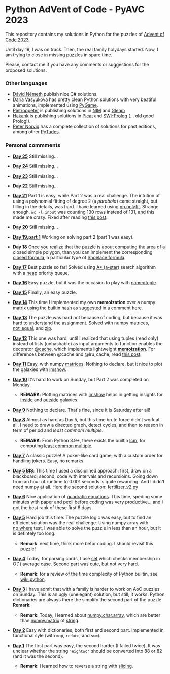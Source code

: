 # Python AdVent of Code - PyAVC 2023

This repository contains my solutions in Python for the puzzles of [Advent of Code 2023](https://adventofcode.com/).

Until day 19, I was on track. Then, the real family holydays started. Now, I am trying to close in missing puzzles in spare time.

Please, contact me if you have any comments or suggestions for the proposed solutions.

### Other languages

* [Dávid Németh](https://aoc.csokavar.hu/) publish nice C# solutions.
* [Daria Vasyukova](https://github.com/gereleth/aoc_python/tree/main) has pretty clean Python solutions with very beatiful animations, implemented using [PyGame](https://www.pygame.org/).
* [Pietroppeter](https://github.com/pietroppeter/adventofcode2023) is publishing solutions in [NIM](https://nim-lang.org/) and [Gleam](https://gleam.io/)
* [Hakank](http://hakank.org/advent-of-code-2023/) is publishing solutions in [Picat](http://www.picat-lang.org/) and [SWI-Prolog](https://www.swi-prolog.org/) (... old good Prolog!).
* [Peter Norvig](https://norvig.com/) has a complete collection of solutions for past editions, among other [PyTudes](https://github.com/norvig/pytudes).


### Personal commments

* **[Day 25](https://github.com/stegua/AVC2023/blob/main/python/day20/solution.py)** Still missing...
* **[Day 24](https://github.com/stegua/AVC2023/blob/main/python/day20/solution.py)** Still missing...
* **[Day 23](https://github.com/stegua/AVC2023/blob/main/python/day20/solution.py)** Still missing...
* **[Day 22](https://github.com/stegua/AVC2023/blob/main/python/day20/solution.py)** Still missing...

* **[Day 21](https://github.com/stegua/AVC2023/blob/main/python/day21/solution.py)** Part 1 is easy, while Part 2 was a real challenge. The intution of using a polynomial fitting of degree 2 (a *parabola*) came straight, but filling in the details, was hard. I have learned using [np.polyfit](https://numpy.org/doc/stable/reference/generated/numpy.polyfit.html). Strange enough, `wc -l input` was counting 130 rows instead of 131, and this made me crazy. Fixed after reading [this post](https://aoc.csokavar.hu/?day=21).
* **[Day 20](https://github.com/stegua/AVC2023/blob/main/python/day20/solution.py)** Still missing...
* **[Day 19.part 1](https://github.com/stegua/AVC2023/blob/main/python/day19/solution.py)** Working on solving part 2 (part 1 was easy).
* **[Day 18](https://github.com/stegua/AVC2023/blob/main/python/day18/solution.py)** Once you realize that the puzzle is about computing the area of a closed simple polygon, than you can implement the corresponding [closed formula](https://en.wikipedia.org/wiki/Polygon#Area), a particular type of [Shoelace formula](https://en.wikipedia.org/wiki/Shoelace_formula).
* **[Day 17](https://github.com/stegua/AVC2023/blob/main/python/day17/solution.py)** Best puzzle so far! Solved using [A* (a-star)](https://en.wikipedia.org/wiki/A*_search_algorithm) search algorithm with a [heap](https://docs.python.org/3.11/library/heapq.html#priority-queue-implementation-notes) priority queue.
* **[Day 16](https://github.com/stegua/AVC2023/blob/main/python/day16/solution.py)** Easy puzzle, but it was the occasion to play with [namedtuple](https://docs.python.org/3/library/collections.html#collections.namedtuple).
* **[Day 15](https://github.com/stegua/AVC2023/blob/main/python/day15/solution.py)** Finally, an easy puzzle.
* **[Day 14](https://github.com/stegua/AVC2023/blob/main/python/day14/solution.py)** This time I implemented my own **memoization** over a numpy matrix using the builtin [hash](https://docs.python.org/3/library/functions.html#hash) as suggested in a comment [here](https://stackoverflow.com/questions/16589791/most-efficient-property-to-hash-for-numpy-array).
* **[Day 13](https://github.com/stegua/AVC2023/blob/main/python/day13/solution.py)** The puzzle was hard not because of coding, but because it was hard to understand the assignment. Solved with numpy matrices, [not_equal](https://numpy.org/doc/stable/reference/generated/numpy.not_equal.html), and [zip](https://docs.python.org/3.3/library/functions.html#zip). 
* **[Day 12](https://github.com/stegua/AVC2023/blob/main/python/day12/solution.py)** This one was hard, until I realized that using tuples (read only) instead of lists (unhashable) as input arguments to function enables the decorator [@cache](https://docs.python.org/3.9/library/functools.html#functools.cache), which implements lightweight **[memoization](https://en.wikipedia.org/wiki/Memoization)**. For differences between @cache and @lru_cache, read [this post](https://stackoverflow.com/questions/70301475/difference-between-functools-cache-and-lru-cache).
* **[Day 11](https://github.com/stegua/AVC2023/blob/main/python/day11/solution.py)** Easy, with numpy [matrices](https://numpy.org/doc/stable/reference/generated/numpy.matrix.html). Nothing to declare, but it nice to plot the galaxies with [imshow](https://matplotlib.org/stable/api/_as_gen/matplotlib.pyplot.imshow.html).
* **[Day 10](https://github.com/stegua/AVC2023/blob/main/python/day10/solution.py)** It's hard to work on Sunday, but Part 2 was completed on Monday.
    * **REMARK**: Plotting matrices with [imshow](https://matplotlib.org/stable/api/_as_gen/matplotlib.pyplot.imshow.html) helps in getting insights for [inside](https://github.com/stegua/AVC2023/blob/main/python/day10/dump1.png) and [outside](https://github.com/stegua/AVC2023/blob/main/python/day10/dump3.png) galaxies.
* **[Day 9](https://github.com/stegua/AVC2023/blob/main/python/day09/solution.py)** Nothing to declare. That's fine, since it is Saturday after all! 
* **[Day 8](https://github.com/stegua/AVC2023/blob/main/python/day08/solution.py)** Almost as hard as Day 5, but this time brute force didn't work at all. I need to draw a directed graph, detect cycles, and then to reason in term of period and *least commom multiple*.
    * **REMARK**: From Python 3.9+, there exists the builtin [lcm](https://docs.python.org/3/library/math.html#math.lcm), for computing [least common multiple](https://stackoverflow.com/questions/51716916/built-in-module-to-calculate-the-least-common-multiple).
* **[Day 7](https://github.com/stegua/AVC2023/blob/main/python/day07/solution.py)** A classic puzzle! A poker-like card game, with a custom order for handling jokers. Easy, no remarks.
* **[Day 5 BIS](https://github.com/stegua/AVC2023/blob/main/python/day05/fertilizer_v2.py)**: This time I used a disciplined approach: first, draw on a blackboard; second, code with intervals and recursioins. Going down from an hour of runtime to 0.001 seconds is quite rewarding. And I didn't need numpy at all. Here the second solution: [fertilizer_v2.py](https://github.com/stegua/AVC2023/tree/main/python/day05)
* **[Day 6](https://github.com/stegua/AVC2023/blob/main/python/day06/wait_for_it.py)** Nice application of [quadratic equations](https://en.wikipedia.org/wiki/Quadratic_equation). This time, speding some minutes with paper and pecil before coding was very productive... and I got the best rank of these first 6 days.
* **[Day 5](https://github.com/stegua/AVC2023/blob/main/python/day05/fertilizer.py)** Hard job this time. The puzzle logic was easy, but to find an efficient solution was the real challenge. Using numpy array with [np.where](https://numpy.org/doc/stable/reference/generated/numpy.where.html) test, I was able to solve the puzzle in less than an hour, but it is defintely too long.
    * **Remark**: next time, think more befor coding. I should revisit this puzzle!
* **[Day 4](https://github.com/stegua/AVC2023/blob/main/python/day04/scratchcards.py)** Today, for parsing cards, I use [set](https://docs.python.org/3.11/library/stdtypes.html?highlight=set#set) which checks membership in O(1) average case. Second part was cute, but not very hard. 
    * **Remark**: for a review of the time complexity of Python builtin, see [wiki.python](https://wiki.python.org/moin/TimeComplexity).
* **[Day 3](https://github.com/stegua/AVC2023/blob/main/python/day03/gear_ratio.py)** I have admit that with a family is harder to work on AoC puzzles on Sunday. This is an ugly (unelegant) solution, but still, it works. Python dictionaries are always there the simplify the second part of the puzzle. **Remark**: 
    * **Remark**: Today, I learned about [numpy.char.array](https://numpy.org/doc/stable/reference/generated/numpy.char.array.html#numpy.char.array), which are better than [numpy.matrix](https://numpy.org/doc/stable/reference/generated/numpy.matrix.html) of [string](https://docs.python.org/3/library/string.html#module-string).
* **[Day 2](https://github.com/stegua/AVC2023/blob/main/python/day02/bag_of_cubes.py)** Easy with dictionaries, both first and second part. Implemented in functional syle (with `map`, `reduce`, and `sum`).
* **[Day 1](https://github.com/stegua/AVC2023/blob/main/python/day01/trebouchet.py)** The first part was easy, the second harder (I failed twice). It was unclear whether the string `'eightwo'` should be converted into 88 or 82 (and it was the second). 
    * **Remark**: I learned how to reverse a string with [slicing](https://www.digitalocean.com/community/tutorials/python-reverse-string).

